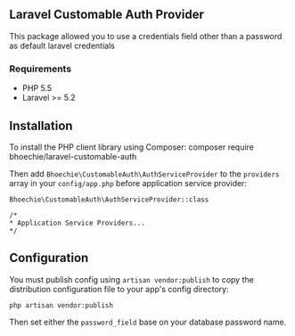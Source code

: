 ## Laravel Customable Auth Provider
This package allowed you to use a credentials field other than a password as default laravel credentials

### Requirements

- PHP 5.5
- Laravel >= 5.2 

Installation
------------

To install the PHP client library using Composer:
    composer require bhoechie/laravel-customable-auth
    
Then add `Bhoechie\CustomableAuth\AuthServiceProvider` to the `providers` array in your `config/app.php`  before application service provider:

    Bhoechie\CustomableAuth\AuthServiceProvider::class
    
    /*
    * Application Service Providers...
    */
    
    
Configuration
-------------
 
You must publish config using `artisan vendor:publish` to copy the distribution configuration file to your app's config directory:

    php artisan vendor:publish
    
Then set either the `password_field` base on your database password name.
